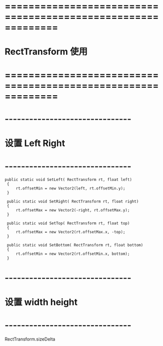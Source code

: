 # ============================================================= #
#              RectTransform  使用
# ============================================================= #


# ------------------------------- #
# 设置 Left Right
# ------------------------------- #

    public static void SetLeft( RectTransform rt, float left)
     {
         rt.offsetMin = new Vector2(left, rt.offsetMin.y);
     }
 
     public static void SetRight( RectTransform rt, float right)
     {
         rt.offsetMax = new Vector2(-right, rt.offsetMax.y);
     }
 
     public static void SetTop( RectTransform rt, float top)
     {
         rt.offsetMax = new Vector2(rt.offsetMax.x, -top);
     }
 
     public static void SetBottom( RectTransform rt, float bottom)
     {
         rt.offsetMin = new Vector2(rt.offsetMin.x, bottom);
     }

# ------------------------------- #
# 设置 width height
# ------------------------------- #

RectTransform.sizeDelta






































